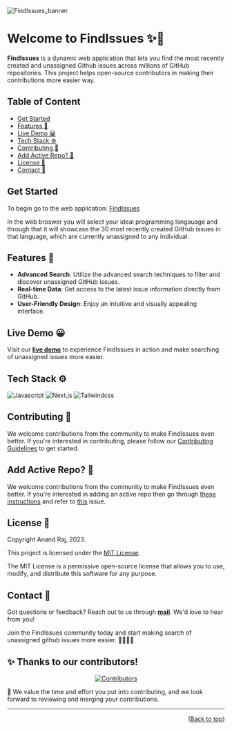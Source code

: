 ![FindIssues_banner](https://github.com/anand346/findissues/assets/64061582/031a4dba-885e-4ff2-8940-38caee18103a)

# Welcome to FindIssues ✨👋

**FindIssues** is a dynamic web application that lets you find the most recently created and unassigned Github issues across millions of GitHub repositories. This project helps open-source contributors in making their contributions more easier way.

## Table of Content

- [Get Started](https://github.com/anand346/findissues#get-started)
- [Features 🎯](https://github.com/anand346/findissues#features-)
- [Live Demo 😀](https://github.com/anand346/findissues#live-demo-)
- [Tech Stack ⚙️](https://github.com/anand346/findissues#tech-stack-%EF%B8%8F)
- [Contributing 🚀](https://github.com/anand346/findissues#contributing-)
- [Add Active Repo? 📂](https://github.com/anand346/findissues#add-active-repo-)
- [License 🪪](https://github.com/anand346/findissues#license-)
- [Contact 📧](https://github.com/anand346/findissues#contact-)

## Get Started

To begin go to the web application: [FindIssues](https://findissues.vercel.app)

In the web broswer you will select your ideal programming langauage and through that it will showcase the 30 most recently created GitHub issues in that language, which are currently unassigned to any individual.

## Features 🎯

- **Advanced Search**: Utilize the advanced search techniques to filter and discover unassigned GitHub issues.
- **Real-time Data**: Get access to the latest issue information directly from GitHub.
- **User-Friendly Design**: Enjoy an intuitive and visually appealing interface.

## Live Demo 😀

Visit our [**live demo**](https://findissues.vercel.app) to experience FindIssues in action and make searching of unassigned issues more easier.

## Tech Stack ⚙️

![Javascript](https://img.shields.io/badge/JavaScript-ES6-yellow?style=for-the-badge&logo=javascript "Javascript") ![Next.js](https://img.shields.io/badge/Next.js-React_Framework-000?style=for-the-badge&logo=next.js "Next.js") ![Tailwindcss](https://img.shields.io/badge/Tailwind_CSS-CSS_Framework-38B2AC?style=for-the-badge&logo=tailwind-css "Tailwindcss")

## Contributing 🚀

We welcome contributions from the community to make FindIssues even better. If you're interested in contributing, please follow our [Contributing Guidelines](CONTRIBUTING.md) to get started.

## Add Active Repo? 📂

We welcome contributions from the community to make FindIssues even better. If you're interested in adding an active repo then go through [these instructions](list-active-repo.md) and refer to [this](https://github.com/anand346/findissues/issues/81) issue.

## License 🪪

Copyright Anand Raj, 2023.

This project is licensed under the [MIT License](https://github.com/anand346/findissues/blob/main/LICENSE).

The MIT License is a permissive open-source license that allows you to use, modify, and distribute this software for any purpose.

## Contact 📧

Got questions or feedback? Reach out to us through [**mail**](mailto:rajanand9039@gmail.com). We'd love to hear from you!

Join the FindIssues community today and start making search of unassigned github issues more easier. 🧑‍💻✨👫

## ✨ Thanks to our contributors!

<div align="center">
  <a href="https://github.com/anand346/findissues/graphs/contributors">
    <img src="https://contrib.rocks/image?repo=anand346/findissues" alt="Contributors" />
  </a>
</div>


🌟 We value the time and effort you put into contributing, and we look forward to reviewing and merging your contributions.

---

<p align="right">(<a href="#top">Back to top</a>)</p>

